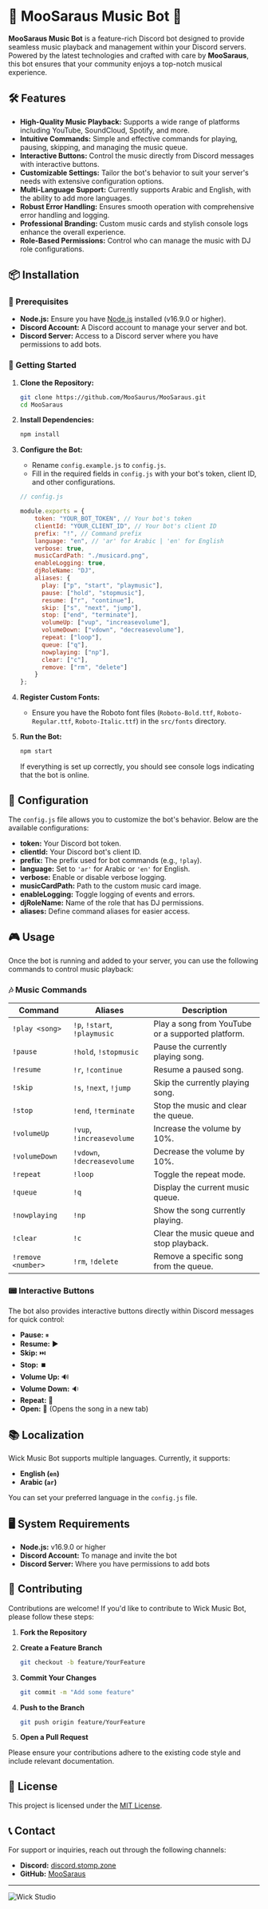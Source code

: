 # 🎵 MooSaraus Music Bot 🎵

**MooSaraus Music Bot** is a feature-rich Discord bot designed to provide seamless music playback and management within your Discord servers. Powered by the latest technologies and crafted with care by **MooSaraus**, this bot ensures that your community enjoys a top-notch musical experience.

## 🛠️ Features

- **High-Quality Music Playback:** Supports a wide range of platforms including YouTube, SoundCloud, Spotify, and more.
- **Intuitive Commands:** Simple and effective commands for playing, pausing, skipping, and managing the music queue.
- **Interactive Buttons:** Control the music directly from Discord messages with interactive buttons.
- **Customizable Settings:** Tailor the bot's behavior to suit your server's needs with extensive configuration options.
- **Multi-Language Support:** Currently supports Arabic and English, with the ability to add more languages.
- **Robust Error Handling:** Ensures smooth operation with comprehensive error handling and logging.
- **Professional Branding:** Custom music cards and stylish console logs enhance the overall experience.
- **Role-Based Permissions:** Control who can manage the music with DJ role configurations.

## 📦 Installation

### 🔧 Prerequisites

- **Node.js:** Ensure you have [Node.js](https://nodejs.org/) installed (v16.9.0 or higher).
- **Discord Account:** A Discord account to manage your server and bot.
- **Discord Server:** Access to a Discord server where you have permissions to add bots.

### 🚀 Getting Started

1. **Clone the Repository:**

   ```bash
   git clone https://github.com/MooSaurus/MooSaraus.git
   cd MooSaraus
   ```

2. **Install Dependencies:**

   ```bash
   npm install
   ```

3. **Configure the Bot:**

   - Rename `config.example.js` to `config.js`.
   - Fill in the required fields in `config.js` with your bot's token, client ID, and other configurations.

   ```javascript
   // config.js

   module.exports = {    
       token: "YOUR_BOT_TOKEN", // Your bot's token
       clientId: "YOUR_CLIENT_ID", // Your bot's client ID
       prefix: "!", // Command prefix
       language: "en", // 'ar' for Arabic | 'en' for English
       verbose: true,
       musicCardPath: "./musicard.png",
       enableLogging: true,
       djRoleName: "DJ",
       aliases: {
         play: ["p", "start", "playmusic"],
         pause: ["hold", "stopmusic"],
         resume: ["r", "continue"],
         skip: ["s", "next", "jump"],
         stop: ["end", "terminate"],
         volumeUp: ["vup", "increasevolume"],
         volumeDown: ["vdown", "decreasevolume"],
         repeat: ["loop"],
         queue: ["q"],
         nowplaying: ["np"],
         clear: ["c"],
         remove: ["rm", "delete"]
       }
   };
   ```

4. **Register Custom Fonts:**

   - Ensure you have the Roboto font files (`Roboto-Bold.ttf`, `Roboto-Regular.ttf`, `Roboto-Italic.ttf`) in the `src/fonts` directory.

5. **Run the Bot:**

   ```bash
   npm start
   ```

   If everything is set up correctly, you should see console logs indicating that the bot is online.

## 📝 Configuration

The `config.js` file allows you to customize the bot's behavior. Below are the available configurations:

- **token:** Your Discord bot token.
- **clientId:** Your Discord bot's client ID.
- **prefix:** The prefix used for bot commands (e.g., `!play`).
- **language:** Set to `'ar'` for Arabic or `'en'` for English.
- **verbose:** Enable or disable verbose logging.
- **musicCardPath:** Path to the custom music card image.
- **enableLogging:** Toggle logging of events and errors.
- **djRoleName:** Name of the role that has DJ permissions.
- **aliases:** Define command aliases for easier access.

## 🎮 Usage

Once the bot is running and added to your server, you can use the following commands to control music playback:

### 🎶 Music Commands

| Command          | Aliases                     | Description                             |
| ---------------- | --------------------------- | --------------------------------------- |
| `!play <song>`   | `!p`, `!start`, `!playmusic`| Play a song from YouTube or a supported platform. |
| `!pause`         | `!hold`, `!stopmusic`       | Pause the currently playing song.       |
| `!resume`        | `!r`, `!continue`           | Resume a paused song.                    |
| `!skip`          | `!s`, `!next`, `!jump`      | Skip the currently playing song.         |
| `!stop`          | `!end`, `!terminate`         | Stop the music and clear the queue.       |
| `!volumeUp`      | `!vup`, `!increasevolume`   | Increase the volume by 10%.               |
| `!volumeDown`    | `!vdown`, `!decreasevolume` | Decrease the volume by 10%.               |
| `!repeat`        | `!loop`                      | Toggle the repeat mode.                   |
| `!queue`         | `!q`                         | Display the current music queue.          |
| `!nowplaying`    | `!np`                        | Show the song currently playing.          |
| `!clear`         | `!c`                         | Clear the music queue and stop playback.  |
| `!remove <number>`| `!rm`, `!delete`             | Remove a specific song from the queue.    |

### 📟 Interactive Buttons

The bot also provides interactive buttons directly within Discord messages for quick control:

- **Pause:** ⏸
- **Resume:** ▶️
- **Skip:** ⏭️
- **Stop:** ⏹️
- **Volume Up:** 🔊
- **Volume Down:** 🔉
- **Repeat:** 🔁
- **Open:** 🔗 (Opens the song in a new tab)

## 📚 Localization

Wick Music Bot supports multiple languages. Currently, it supports:

- **English (`en`)**
- **Arabic (`ar`)**

You can set your preferred language in the `config.js` file.

## 🖥️ System Requirements

- **Node.js:** v16.9.0 or higher
- **Discord Account:** To manage and invite the bot
- **Discord Server:** Where you have permissions to add bots

## 🤝 Contributing

Contributions are welcome! If you'd like to contribute to Wick Music Bot, please follow these steps:

1. **Fork the Repository**
2. **Create a Feature Branch**

   ```bash
   git checkout -b feature/YourFeature
   ```

3. **Commit Your Changes**

   ```bash
   git commit -m "Add some feature"
   ```

4. **Push to the Branch**

   ```bash
   git push origin feature/YourFeature
   ```

5. **Open a Pull Request**

Please ensure your contributions adhere to the existing code style and include relevant documentation.

## 📄 License

This project is licensed under the [MIT License](LICENSE).

## 📞 Contact

For support or inquiries, reach out through the following channels:

- **Discord:** [discord.stomp.zone](discord.stomp.zone)
- **GitHub:** [MooSaraus]([https://github.com/MooSaurus](https://github.com/MooSaurus))

---


![Wick Studio](https://media.wickdev.me/IGG6cyadBh.png)



